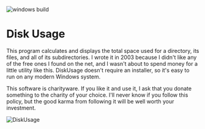 ![windows build](https://github.com/bmenees/DiskUsage/workflows/windows%20build/badge.svg)

# Disk Usage

This program calculates and displays the total space used for a directory, its files, and all of its subdirectories. I wrote it in 2003 because I didn't like any of the free ones I found on the net, and I wasn't about to spend money for a little utility like this. DiskUsage doesn't require an installer, so it's easy to run on any modern Windows system.

This software is charityware.  If you like it and use it, I ask that you donate something to the charity of your choice.  I'll never know if you follow this policy, but the good karma from following it will be well worth your investment.

![DiskUsage](http://www.menees.com/Images/DiskUsage.png)
